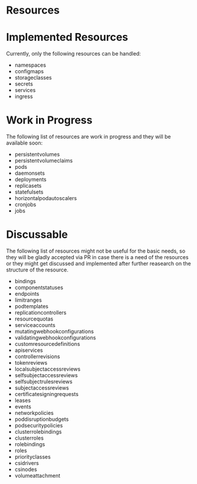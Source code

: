 # Resources

# Implemented Resources

Currently, only the following resources can be handled:

- namespaces
- configmaps
- storageclasses
- secrets
- services
- ingress

# Work in Progress

The following list of resources are work in progress and they will be available soon:

- persistentvolumes
- persistentvolumeclaims
- pods
- daemonsets
- deployments
- replicasets
- statefulsets
- horizontalpodautoscalers
- cronjobs
- jobs

# Discussable

The following list of resources might not be useful for the basic needs, so they will be gladly accepted via PR in case there is a need of the resources or they might get discussed and implemented after further reasearch on the structure of the resource.

- bindings
- componentstatuses
- endpoints
- limitranges
- podtemplates
- replicationcontrollers
- resourcequotas
- serviceaccounts
- mutatingwebhookconfigurations
- validatingwebhookconfigurations
- customresourcedefinitions
- apiservices
- controllerrevisions
- tokenreviews
- localsubjectaccessreviews
- selfsubjectaccessreviews
- selfsubjectrulesreviews
- subjectaccessreviews
- certificatesigningrequests
- leases
- events
- networkpolicies
- poddisruptionbudgets
- podsecuritypolicies
- clusterrolebindings
- clusterroles
- rolebindings
- roles
- priorityclasses
- csidrivers
- csinodes
- volumeattachment
